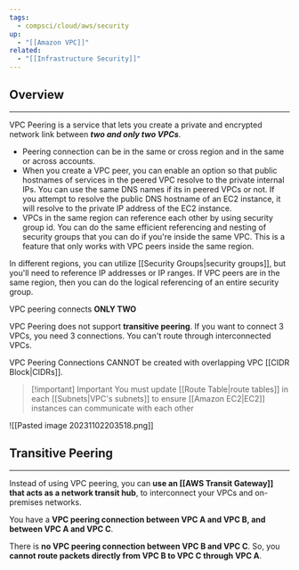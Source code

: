 ```yaml
---
tags:
  - compsci/cloud/aws/security
up:
  - "[[Amazon VPC]]"
related:
  - "[[Infrastructure Security]]"
---
```

## Overview
---
VPC Peering is a service that lets you create a private and encrypted network link between _**two and only two VPCs**_.

- Peering connection can be in the same or cross region and in the same or across accounts. 
- When you create a VPC peer, you can enable an option so that public hostnames of services in the peered VPC resolve to the private internal IPs. You can use the same DNS names if its in peered VPCs or not. If you attempt to resolve the public DNS hostname of an EC2 instance, it will resolve to the private IP address of the EC2 instance. 
- VPCs in the same region can reference each other by using security group id. You can do the same efficient referencing and nesting of security groups that you can do if you're inside the same VPC. This is a feature that only works with VPC peers inside the same region.

In different regions, you can utilize [[Security Groups|security groups]], but you'll need to reference IP addresses or IP ranges. If VPC peers are in the same region, then you can do the logical referencing of an entire security group.

VPC peering connects **ONLY TWO**

VPC Peering does not support **transitive peering**. If you want to connect 3 VPCs, you need 3 connections. You can't route through interconnected VPCs.

VPC Peering Connections CANNOT be created with overlapping VPC [[CIDR Block|CIDRs]].

>[!important] Important
> You must update [[Route Table|route tables]] in each [[Subnets|VPC's subnets]] to ensure [[Amazon EC2|EC2]] instances can communicate with each other

![[Pasted image 20231102203518.png]]

## Transitive Peering
---
Instead of using VPC peering, you can **use an [[AWS Transit Gateway]] that acts as a network transit hub**, to interconnect your VPCs and on-premises networks.

You have a **VPC peering connection between VPC A and VPC B, and between VPC A and VPC C**.

There is **no VPC peering connection between VPC B and VPC C**. So, you **cannot route packets directly from VPC B to VPC C through VPC A**.


